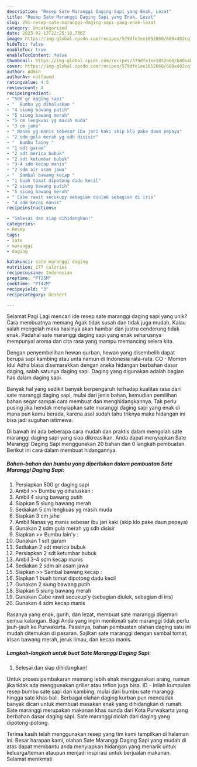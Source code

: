 ```yaml
---
description: "Resep Sate Maranggi Daging Sapi yang Enak, Lezat"
title: "Resep Sate Maranggi Daging Sapi yang Enak, Lezat"
slug: 291-resep-sate-maranggi-daging-sapi-yang-enak-lezat
category: Uncategorized
date: 2023-02-12T22:25:10.736Z
image: https://img-global.cpcdn.com/recipes/579dfe1ee1852660/680x482cq70/sate-maranggi-daging-sapi-foto-resep-utama.jpg
hideToc: false
enableToc: true
enableTocContent: false
thumbnail: https://img-global.cpcdn.com/recipes/579dfe1ee1852660/680x482cq70/sate-maranggi-daging-sapi-foto-resep-utama.jpg
cover: https://img-global.cpcdn.com/recipes/579dfe1ee1852660/680x482cq70/sate-maranggi-daging-sapi-foto-resep-utama.jpg
author: Admin
authorAv: notfound
ratingvalue: 4.5
reviewcount: 4
recipeingredient:
- "500 gr daging sapi"
- "  Bumbu yg dihaluskan "
- "4 siung bawang putih"
- "5 siung bawang merah"
- "5 cm lengkuas yg masih muda"
- "3 cm jahe"
- " Nanas yg manis sebesar ibu jari kaki skip klo pake daun pepaya"
- "2 sdm gula merah yg sdh disisir"
- "  Bumbu lainy "
- "1 sdt garam"
- "2 sdt merica bubuk"
- "2 sdt ketumbar bubuk"
- "3-4 sdm kecap manis"
- "2 sdm air asam jawa"
- "  Sambal bawang kecap "
- "1 buah tomat dipotong dadu kecil"
- "2 siung bawang putih"
- "5 siung bawang merah"
- " Cabe rawit secukupy sebagian diulek sebagian di iris"
- "4 sdm kecap manis"
recipeinstructions:

- "Selesai dan siap dihidangkan!"
categories:
- Resep
tags:
- sate
- maranggi
- daging

katakunci: sate maranggi daging 
nutrition: 177 calories
recipecuisine: Indonesian
preptime: "PT25M"
cooktime: "PT42M"
recipeyield: "3"
recipecategory: Dessert

---
```



Selamat Pagi Lagi mencari ide resep sate maranggi daging sapi yang unik? Cara membuatnya memang Agak tidak susah dan tidak juga mudah. Kalau salah mengolah maka hasilnya akan hambar dan justru cenderung tidak enak. Padahal sate maranggi daging sapi yang enak seharusnya mempunyai aroma dan cita rasa yang mampu memancing selera kita.


Dengan penyembelihan hewan qurban, hewan yang disembelih dapat berupa sapi kambing atau unta namun di Indonesia rata-rata. CO - Momen Idul Adha biasa disemarakkan dengan aneka hidangan berbahan dasar daging, salah satunya daging sapi. Daging yang digunakan adalah bagian has dalam daging sapi.

Banyak hal yang sedikit banyak berpengaruh terhadap kualitas rasa dari sate maranggi daging sapi, mulai dari jenis bahan, kemudian pemilihan bahan segar sampai cara membuat dan menghidangkannya. Tak perlu pusing jika hendak menyiapkan sate maranggi daging sapi yang enak di mana pun kamu berada, karena asal sudah tahu triknya maka hidangan ini bisa jadi suguhan istimewa.


Di bawah ini ada beberapa cara mudah dan praktis dalam mengolah sate maranggi daging sapi yang siap dikreasikan. Anda dapat menyiapkan Sate Maranggi Daging Sapi menggunakan 20 bahan dan 0 langkah pembuatan. Berikut ini cara dalam membuat hidangannya.

<!--inarticleads1-->

##### Bahan-bahan dan bumbu yang diperlukan dalam pembuatan Sate Maranggi Daging Sapi:

1. Persiapkan 500 gr daging sapi
1. Ambil  &gt;&gt; Bumbu yg dihaluskan :
1. Ambil 4 siung bawang putih
1. Siapkan 5 siung bawang merah
1. Sediakan 5 cm lengkuas yg masih muda
1. Siapkan 3 cm jahe
1. Ambil  Nanas yg manis sebesar ibu jari kaki (skip klo pake daun pepaya)
1. Gunakan 2 sdm gula merah yg sdh disisir
1. Siapkan  &gt;&gt; Bumbu lain&#39;y :
1. Gunakan 1 sdt garam
1. Sediakan 2 sdt merica bubuk
1. Persiapkan 2 sdt ketumbar bubuk
1. Ambil 3-4 sdm kecap manis
1. Sediakan 2 sdm air asam jawa
1. Siapkan  &gt;&gt; Sambal bawang kecap :
1. Siapkan 1 buah tomat dipotong dadu kecil
1. Gunakan 2 siung bawang putih
1. Siapkan 5 siung bawang merah
1. Gunakan  Cabe rawit secukup&#39;y (sebagian diulek, sebagian di iris)
1. Gunakan 4 sdm kecap manis


Rasanya yang enak, gurih, dan lezat, membuat sate maranggi digemari semua kalangan. Bagi Anda yang ingin menikmati sate maranggi tidak perlu jauh-jauh ke Purwakarta. Pasalnya, bahan pembuatan olahan daging satu ini mudah ditemukan di pasaran. Sajikan sate maranggi dengan sambal tomat, irisan bawang merah, jeruk limau, dan kecap manis. 

<!--inarticleads2-->

##### Langkah-langkah untuk buat Sate Maranggi Daging Sapi:


1. Selesai dan siap dihidangkan!

Untuk proses pembakaran memang lebih enak menggunakan arang, namun jika tidak ada menggunakan griller atau teflon juga bisa. ID - Inilah kumpulan resep bumbu sate sapi dan kambing, mulai dari bumbu sate maranggi hingga sate khas bali. Berbagai olahan daging kurban pun mendadak banyak dicari untuk membuat masakan enak yang dihidangkan di rumah. Sate maranggi merupakan makanan khas sunda dari Kota Purwakarta yang berbahan dasar daging sapi. Sate maranggi diolah dari daging yang dipotong-potong. 

Terima kasih telah menggunakan resep yang tim kami tampilkan di halaman ini. Besar harapan kami, olahan Sate Maranggi Daging Sapi yang mudah di atas dapat membantu anda menyiapkan hidangan yang menarik untuk keluarga/teman ataupun menjadi inspirasi untuk berjualan makanan. Selamat menikmati
